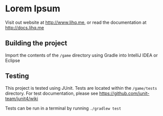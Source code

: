 # Lorem Ipsum
Visit out website at http://www.lihq.me, or read the documentation at http://docs.lihq.me

## Building the project
Import the contents of the `/game` directory using Gradle into IntelliJ IDEA or Eclipse

## Testing
This project is tested using JUnit. Tests are located within the `/game/tests` directory. For test documentation, please see https://github.com/junit-team/junit4/wiki

Tests can be run in a terminal by running `./gradlew test`
